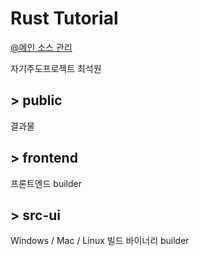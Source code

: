 # Rust Tutorial

[@메인 소스 관리](https://github.com/Hi-Rust/hi-rust.github.io)

자기주도프로젝트 최석원

## > public

결과물

## > frontend

프론트엔드 builder

## > src-ui

Windows / Mac / Linux 빌드 바이너리 builder